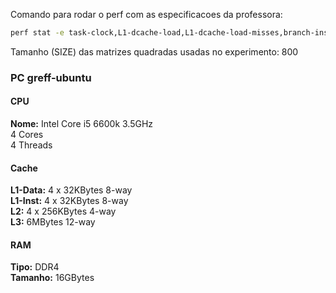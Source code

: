 Comando para rodar o perf com as especificacoes da professora:

```bash
perf stat -e task-clock,L1-dcache-load,L1-dcache-load-misses,branch-instructions,branch-misses <comando>
```

Tamanho (SIZE) das matrizes quadradas usadas no experimento: 800

### PC greff-ubuntu
#### CPU
**Nome:** Intel Core i5 6600k 3.5GHz <br>
4 Cores <br>
4 Threads <br>

#### Cache
**L1-Data:** 4 x 32KBytes 8-way<br>
**L1-Inst:** 4 x 32KBytes 8-way<br>
**L2:** 4 x 256KBytes 4-way<br>
**L3:** 6MBytes 12-way<br>

#### RAM
**Tipo:** DDR4<br>
**Tamanho:** 16GBytes<br>
